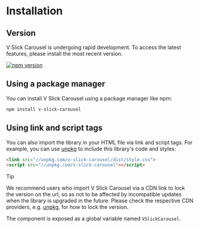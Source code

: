 # Installation

## Version

V Slick Carousel is undergoing rapid development. To access the latest features, please install the most recent version.

[![npm version](https://img.shields.io/npm/v/v-slick-carousel.svg?style=flat-square)](https://www.npmjs.com/package/v-slick-carousel)

## Using a package manager

You can install V Slick Carousel using a package manager like npm:

```bash
npm install v-slick-carousel
```

## Using link and script tags

You can also import the library in your HTML file via link and script tags. For example, you can use [unpkg](https://unpkg.com/) to include this library's code and styles:

```html
<link src="//unpkg.com/v-slick-carousel/dist/style.css">
<script src="//unpkg.com/v-slick-carousel"></script>
```

> [!TIP]
> We recommend users who import V Slick Carousel via a CDN link to lock the version on the url, so as not to be affected by incompatible updates when the library is upgraded in the future. Please check the respective CDN providers, e.g. [unpkg](https://unpkg.com/), for how to lock the version.

The component is exposed as a global variable named `VSlickCarousel`.
